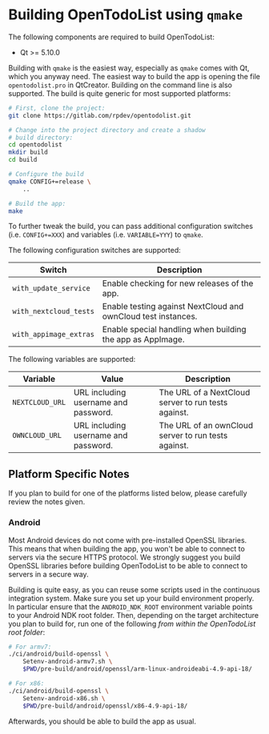# Building OpenTodoList using `qmake`

The following components are required to build OpenTodoList:

* Qt >= 5.10.0

Building with `qmake` is the easiest way, especially as
`qmake` comes with Qt, which you anyway need.
The easiest way to build the app is opening the file
`opentodolist.pro` in QtCreator. Building on the
command line is also supported. The build is quite generic
for most supported platforms:


```bash
# First, clone the project:
git clone https://gitlab.com/rpdev/opentodolist.git

# Change into the project directory and create a shadow
# build directory:
cd opentodolist
mkdir build
cd build

# Configure the build
qmake CONFIG+=release \
    ..

# Build the app:
make
```

To further tweak the build, you can pass additional configuration switches
(i.e. `CONFIG+=XXX`) and variables (i.e. `VARIABLE=YYY`) to `qmake`.

The following configuration switches are supported:

| **Switch** | **Description** |
| ---------- | --------------- |
| `with_update_service` | Enable checking for new releases of the app. |
| `with_nextcloud_tests` | Enable testing against NextCloud and ownCloud test instances. |
| `with_appimage_extras` | Enable special handling when building the app as AppImage. |


The following variables are supported:

| **Variable** | **Value** | **Description** |
| ------------ | --------- | --------------- |
| `NEXTCLOUD_URL` | URL including username and password. | The URL of a NextCloud server to run tests against. |
| `OWNCLOUD_URL` | URL including username and password. | The URL of an ownCloud server to run tests against. |


## Platform Specific Notes

If you plan to build for one of the platforms listed below,
please carefully review the notes given.


### Android

Most Android devices do not come with pre-installed OpenSSL
libraries. This means that when building the app, you won't
be able to connect to servers via the secure HTTPS protocol.
We strongly suggest you build OpenSSL libraries before building
OpenTodoList to be able to connect to servers in a secure way.

Building is quite easy, as you can reuse some scripts used
in the continuous integration system. Make sure you set up your
build environment properly. In particular ensure that the
`ANDROID_NDK_ROOT` environment variable points to your Android
NDK root folder. Then, depending on the target architecture you
plan to build for, run one of the following 
*from within the OpenTodoList root folder*:

```bash
# For armv7:
./ci/android/build-openssl \
    Setenv-android-armv7.sh \
    $PWD/pre-build/android/openssl/arm-linux-androideabi-4.9-api-18/

# For x86:
./ci/android/build-openssl \
    Setenv-android-x86.sh \
    $PWD/pre-build/android/openssl/x86-4.9-api-18/
```

Afterwards, you should be able to build the app as usual.